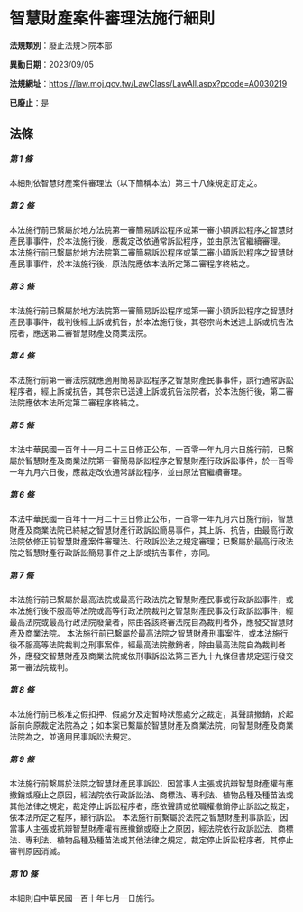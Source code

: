 # 智慧財產案件審理法施行細則

**法規類別**：廢止法規＞院本部

**異動日期**：2023/09/05  

**法規網址**：https://law.moj.gov.tw/LawClass/LawAll.aspx?pcode=A0030219

**已廢止**：是



## 法條
##### 第 1 條
本細則依智慧財產案件審理法（以下簡稱本法）第三十八條規定訂定之。

##### 第 2 條
本法施行前已繫屬於地方法院第一審簡易訴訟程序或第一審小額訴訟程序之智慧財產民事事件，於本法施行後，應裁定改依通常訴訟程序，並由原法官繼續審理。
本法施行前已繫屬於地方法院第二審簡易訴訟程序或第二審小額訴訟程序之智慧財產民事事件，於本法施行後，原法院應依本法所定第二審程序終結之。

##### 第 3 條
本法施行前已繫屬於地方法院第一審簡易訴訟程序或第一審小額訴訟程序之智慧財產民事事件，裁判後經上訴或抗告，於本法施行後，其卷宗尚未送達上訴或抗告法院者，應送第二審智慧財產及商業法院。

##### 第 4 條
本法施行前第一審法院就應適用簡易訴訟程序之智慧財產民事事件，誤行通常訴訟程序者，經上訴或抗告，其卷宗已送達上訴或抗告法院者，於本法施行後，第二審法院應依本法所定第二審程序終結之。

##### 第 5 條
本法中華民國一百年十一月二十三日修正公布，一百零一年九月六日施行前，已繫屬於智慧財產及商業法院第一審簡易訴訟程序之智慧財產行政訴訟事件，於一百零一年九月六日後，應裁定改依通常訴訟程序，並由原法官繼續審理。

##### 第 6 條
本法中華民國一百年十一月二十三日修正公布，一百零一年九月六日施行前，智慧財產及商業法院已終結之智慧財產行政訴訟簡易事件，其上訴、抗告，由最高行政法院依修正前智慧財產案件審理法、行政訴訟法之規定審理；已繫屬於最高行政法院之智慧財產行政訴訟簡易事件之上訴或抗告事件，亦同。

##### 第 7 條
本法施行前已繫屬於最高法院或最高行政法院之智慧財產民事或行政訴訟事件，或本法施行後不服高等法院或高等行政法院裁判之智慧財產民事及行政訴訟事件，經最高法院或最高行政法院廢棄者，除由各該終審法院自為裁判者外，應發交智慧財產及商業法院。
本法施行前已繫屬於最高法院之智慧財產刑事案件，或本法施行後不服高等法院裁判之刑事案件，經最高法院撤銷者，除由最高法院自為裁判者外，應發交智慧財產及商業法院或依刑事訴訟法第三百九十九條但書規定逕行發交第一審法院裁判。

##### 第 8 條
本法施行前已核准之假扣押、假處分及定暫時狀態處分之裁定，其聲請撤銷，於起訴前向原裁定法院為之；如本案已繫屬於智慧財產及商業法院，向智慧財產及商業法院為之，並適用民事訴訟法規定。

##### 第 9 條
本法施行前繫屬於法院之智慧財產民事訴訟，因當事人主張或抗辯智慧財產權有應撤銷或廢止之原因，經法院依行政訴訟法、商標法、專利法、植物品種及種苗法或其他法律之規定，裁定停止訴訟程序者，應依聲請或依職權撤銷停止訴訟之裁定，依本法所定之程序，續行訴訟。
本法施行前繫屬於法院之智慧財產刑事訴訟，因當事人主張或抗辯智慧財產權有應撤銷或廢止之原因，經法院依行政訴訟法、商標法、專利法、植物品種及種苗法或其他法律之規定，裁定停止訴訟程序者，其停止審判原因消滅。

##### 第 10 條
本細則自中華民國一百十年七月一日施行。


